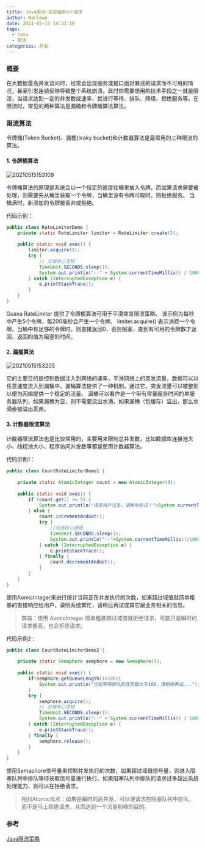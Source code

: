 ```yaml
---
title: Java限流-实现每秒n个请求
author: Marlowe
date: 2021-05-15 14:33:10
tags: 
  - Java
  - 限流
categories: 并发
---
```


<!--more-->


### 概要

在大数据量高并发访问时，经常会出现服务或接口面对暴涨的请求而不可用的情况，甚至引发连锁反映导致整个系统崩溃。此时你需要使用的技术手段之一就是限流，当请求达到一定的并发数或速率，就进行等待、排队、降级、拒绝服务等。在限流时，常见的两种算法是漏桶和令牌桶算法算法。

### 限流算法

令牌桶(Token Bucket)、漏桶(leaky bucket)和计数器算法是最常用的三种限流的算法。

#### 1. 令牌桶算法

![20210515153109](http://marlowe.oss-cn-beijing.aliyuncs.com/img/20210515153109.png)

令牌桶算法的原理是系统会以一个恒定的速度往桶里放入令牌，而如果请求需要被处理，则需要先从桶里获取一个令牌，当桶里没有令牌可取时，则拒绝服务。 当桶满时，新添加的令牌被丢弃或拒绝。

代码示例：
```java
public class RateLimiterDemo {
    private static RateLimiter limiter = RateLimiter.create(5);
 
    public static void exec() {
        limiter.acquire(1);
        try {
            // 处理核心逻辑
            TimeUnit.SECONDS.sleep(1);
            System.out.println("--" + System.currentTimeMillis() / 1000);
        } catch (InterruptedException e) {
            e.printStackTrace();
        }
    }
}
```
Guava RateLimiter 提供了令牌桶算法可用于平滑突发限流策略。
该示例为每秒中产生5个令牌，每200毫秒会产生一个令牌。
limiter.acquire() 表示消费一个令牌。当桶中有足够的令牌时，则直接返回0，否则阻塞，直到有可用的令牌数才返回，返回的值为阻塞的时间。

#### 2. 漏桶算法

![20210515153205](http://marlowe.oss-cn-beijing.aliyuncs.com/img/20210515153205.png)

它的主要目的是控制数据注入到网络的速率，平滑网络上的突发流量，数据可以以任意速度流入到漏桶中。漏桶算法提供了一种机制，通过它，突发流量可以被整形以便为网络提供一个稳定的流量。 漏桶可以看作是一个带有常量服务时间的单服务器队列，如果漏桶为空，则不需要流出水滴，如果漏桶（包缓存）溢出，那么水滴会被溢出丢弃。

#### 3. 计数器限流算法

计数器限流算法也是比较常用的，主要用来限制总并发数，比如数据库连接池大小、线程池大小、程序访问并发数等都是使用计数器算法。

代码示例1：

```java
public class CountRateLimiterDemo1 {
 
    private static AtomicInteger count = new AtomicInteger(0);
 
    public static void exec() {
        if (count.get() >= 5) {
            System.out.println("请求用户过多，请稍后在试！"+System.currentTimeMillis()/1000);
        } else {
            count.incrementAndGet();
            try {
                //处理核心逻辑
                TimeUnit.SECONDS.sleep(1);
                System.out.println("--"+System.currentTimeMillis()/1000);
            } catch (InterruptedException e) {
                e.printStackTrace();
            } finally {
                count.decrementAndGet();
            }
        }
    }
}
```
使用AomicInteger来进行统计当前正在并发执行的次数，如果超过域值就简单粗暴的直接响应给用户，说明系统繁忙，请稍后再试或其它跟业务相关的信息。

> 弊端：使用 AomicInteger 简单粗暴超过域值就拒绝请求，可能只是瞬时的请求量高，也会拒绝请求。

代码示例2：
```java
public class CountRateLimiterDemo2 {
 
    private static Semaphore semphore = new Semaphore(5);
 
    public static void exec() {
        if(semphore.getQueueLength()>100){
            System.out.println("当前等待排队的任务数大于100，请稍候再试...");
        }
        try {
            semphore.acquire();
            // 处理核心逻辑
            TimeUnit.SECONDS.sleep(1);
            System.out.println("--" + System.currentTimeMillis() / 1000);
        } catch (InterruptedException e) {
            e.printStackTrace();
        } finally {
            semphore.release();
        }
    }
}
```

使用Semaphore信号量来控制并发执行的次数，如果超过域值信号量，则进入阻塞队列中排队等待获取信号量进行执行。如果阻塞队列中排队的请求过多超出系统处理能力，则可以在拒绝请求。

> 相对Atomic优点：如果是瞬时的高并发，可以使请求在阻塞队列中排队，而不是马上拒绝请求，从而达到一个流量削峰的目的。

### 参考

[Java限流策略](https://www.cnblogs.com/java1024/p/7725632.html)